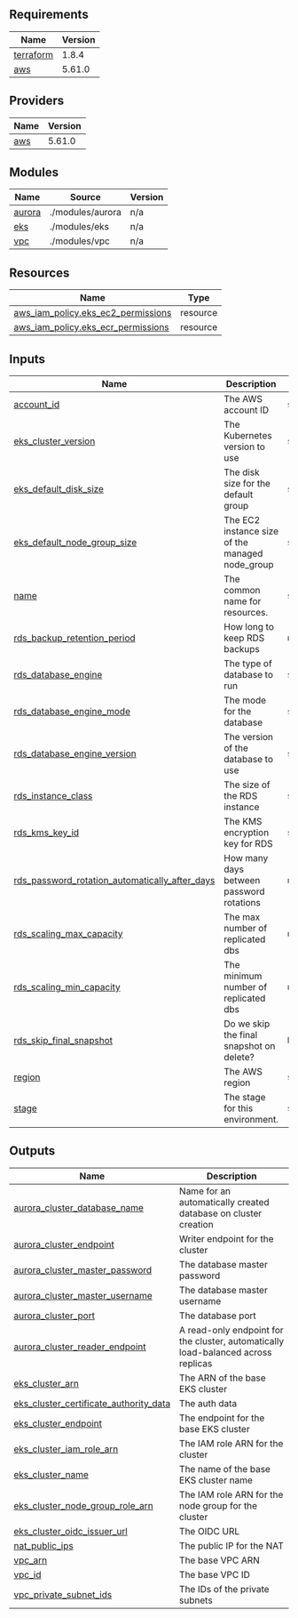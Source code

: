 <!-- BEGIN_TF_DOCS -->
## Requirements

| Name | Version |
|------|---------|
| <a name="requirement_terraform"></a> [terraform](#requirement\_terraform) | 1.8.4 |
| <a name="requirement_aws"></a> [aws](#requirement\_aws) | 5.61.0 |

## Providers

| Name | Version |
|------|---------|
| <a name="provider_aws"></a> [aws](#provider\_aws) | 5.61.0 |

## Modules

| Name | Source | Version |
|------|--------|---------|
| <a name="module_aurora"></a> [aurora](#module\_aurora) | ./modules/aurora | n/a |
| <a name="module_eks"></a> [eks](#module\_eks) | ./modules/eks | n/a |
| <a name="module_vpc"></a> [vpc](#module\_vpc) | ./modules/vpc | n/a |

## Resources

| Name | Type |
|------|------|
| [aws_iam_policy.eks_ec2_permissions](https://registry.terraform.io/providers/hashicorp/aws/5.61.0/docs/resources/iam_policy) | resource |
| [aws_iam_policy.eks_ecr_permissions](https://registry.terraform.io/providers/hashicorp/aws/5.61.0/docs/resources/iam_policy) | resource |

## Inputs

| Name | Description | Type | Default | Required |
|------|-------------|------|---------|:--------:|
| <a name="input_account_id"></a> [account\_id](#input\_account\_id) | The AWS account ID | `string` | n/a | yes |
| <a name="input_eks_cluster_version"></a> [eks\_cluster\_version](#input\_eks\_cluster\_version) | The Kubernetes version to use | `string` | n/a | yes |
| <a name="input_eks_default_disk_size"></a> [eks\_default\_disk\_size](#input\_eks\_default\_disk\_size) | The disk size for the default group | `string` | `20` | no |
| <a name="input_eks_default_node_group_size"></a> [eks\_default\_node\_group\_size](#input\_eks\_default\_node\_group\_size) | The EC2 instance size of the managed node\_group | `string` | `"t3.2xlarge"` | no |
| <a name="input_name"></a> [name](#input\_name) | The common name for resources. | `string` | n/a | yes |
| <a name="input_rds_backup_retention_period"></a> [rds\_backup\_retention\_period](#input\_rds\_backup\_retention\_period) | How long to keep RDS backups | `number` | `0` | no |
| <a name="input_rds_database_engine"></a> [rds\_database\_engine](#input\_rds\_database\_engine) | The type of database to run | `string` | `"aurora-postgresql"` | no |
| <a name="input_rds_database_engine_mode"></a> [rds\_database\_engine\_mode](#input\_rds\_database\_engine\_mode) | The mode for the database | `string` | `"provisioned"` | no |
| <a name="input_rds_database_engine_version"></a> [rds\_database\_engine\_version](#input\_rds\_database\_engine\_version) | The version of the database to use | `string` | `"15.3"` | no |
| <a name="input_rds_instance_class"></a> [rds\_instance\_class](#input\_rds\_instance\_class) | The size of the RDS instance | `string` | `"db.serverless"` | no |
| <a name="input_rds_kms_key_id"></a> [rds\_kms\_key\_id](#input\_rds\_kms\_key\_id) | The KMS encryption key for RDS | `string` | n/a | yes |
| <a name="input_rds_password_rotation_automatically_after_days"></a> [rds\_password\_rotation\_automatically\_after\_days](#input\_rds\_password\_rotation\_automatically\_after\_days) | How many days between password rotations | `number` | `5` | no |
| <a name="input_rds_scaling_max_capacity"></a> [rds\_scaling\_max\_capacity](#input\_rds\_scaling\_max\_capacity) | The max number of replicated dbs | `number` | `10` | no |
| <a name="input_rds_scaling_min_capacity"></a> [rds\_scaling\_min\_capacity](#input\_rds\_scaling\_min\_capacity) | The minimum number of replicated dbs | `number` | `2` | no |
| <a name="input_rds_skip_final_snapshot"></a> [rds\_skip\_final\_snapshot](#input\_rds\_skip\_final\_snapshot) | Do we skip the final snapshot on delete? | `bool` | `true` | no |
| <a name="input_region"></a> [region](#input\_region) | The AWS region | `string` | n/a | yes |
| <a name="input_stage"></a> [stage](#input\_stage) | The stage for this environment. | `string` | `"prod"` | no |

## Outputs

| Name | Description |
|------|-------------|
| <a name="output_aurora_cluster_database_name"></a> [aurora\_cluster\_database\_name](#output\_aurora\_cluster\_database\_name) | Name for an automatically created database on cluster creation |
| <a name="output_aurora_cluster_endpoint"></a> [aurora\_cluster\_endpoint](#output\_aurora\_cluster\_endpoint) | Writer endpoint for the cluster |
| <a name="output_aurora_cluster_master_password"></a> [aurora\_cluster\_master\_password](#output\_aurora\_cluster\_master\_password) | The database master password |
| <a name="output_aurora_cluster_master_username"></a> [aurora\_cluster\_master\_username](#output\_aurora\_cluster\_master\_username) | The database master username |
| <a name="output_aurora_cluster_port"></a> [aurora\_cluster\_port](#output\_aurora\_cluster\_port) | The database port |
| <a name="output_aurora_cluster_reader_endpoint"></a> [aurora\_cluster\_reader\_endpoint](#output\_aurora\_cluster\_reader\_endpoint) | A read-only endpoint for the cluster, automatically load-balanced across replicas |
| <a name="output_eks_cluster_arn"></a> [eks\_cluster\_arn](#output\_eks\_cluster\_arn) | The ARN of the base EKS cluster |
| <a name="output_eks_cluster_certificate_authority_data"></a> [eks\_cluster\_certificate\_authority\_data](#output\_eks\_cluster\_certificate\_authority\_data) | The auth data |
| <a name="output_eks_cluster_endpoint"></a> [eks\_cluster\_endpoint](#output\_eks\_cluster\_endpoint) | The endpoint for the base EKS cluster |
| <a name="output_eks_cluster_iam_role_arn"></a> [eks\_cluster\_iam\_role\_arn](#output\_eks\_cluster\_iam\_role\_arn) | The IAM role ARN for the cluster |
| <a name="output_eks_cluster_name"></a> [eks\_cluster\_name](#output\_eks\_cluster\_name) | The name of the base EKS cluster name |
| <a name="output_eks_cluster_node_group_role_arn"></a> [eks\_cluster\_node\_group\_role\_arn](#output\_eks\_cluster\_node\_group\_role\_arn) | The IAM role ARN for the node group for the cluster |
| <a name="output_eks_cluster_oidc_issuer_url"></a> [eks\_cluster\_oidc\_issuer\_url](#output\_eks\_cluster\_oidc\_issuer\_url) | The OIDC URL |
| <a name="output_nat_public_ips"></a> [nat\_public\_ips](#output\_nat\_public\_ips) | The public IP for the NAT |
| <a name="output_vpc_arn"></a> [vpc\_arn](#output\_vpc\_arn) | The base VPC ARN |
| <a name="output_vpc_id"></a> [vpc\_id](#output\_vpc\_id) | The base VPC ID |
| <a name="output_vpc_private_subnet_ids"></a> [vpc\_private\_subnet\_ids](#output\_vpc\_private\_subnet\_ids) | The IDs of the private subnets |
<!-- END_TF_DOCS -->